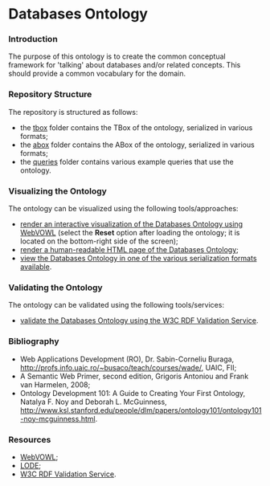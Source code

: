 # Databases Ontology

### Introduction
The purpose of this ontology is to create the common conceptual framework for 'talking' about databases and/or related concepts. This should provide a common vocabulary for the domain.

### Repository Structure
The repository is structured as follows:
* the [tbox](https://github.com/danielamariei/databases-ontology/blob/master/tbox/) folder contains the TBox of the ontology, serialized in various formats;
* the [abox](https://github.com/danielamariei/databases-ontology/blob/master/abox/) folder contains the ABox of the ontology, serialized in various formats;
* the [queries](https://github.com/danielamariei/databases-ontology/blob/master/queries/) folder contains various example queries that use the ontology.

### Visualizing the Ontology
The ontology can be visualized using the following tools/approaches:
* [render an interactive visualization of the Databases Ontology using WebVOWL](http://visualdataweb.de/webvowl/#iri=https://raw.githubusercontent.com/danielamariei/databases-ontology/master/tbox/databases-ontology.ttl)  (select the **Reset** option after loading the ontology; it is located on the bottom-right side of the screen);
* [render a human-readable HTML page of the Databases Ontology](http://www.essepuntato.it/lode/closure/reasoner/https://raw.githubusercontent.com/danielamariei/databases-ontology/master/tbox/databases-ontology.ttl);
* [view the Databases Ontology in one of the various serialization formats available](https://github.com/danielamariei/databases-ontology/blob/master/tbox/).

### Validating the Ontology
The ontology can be validated using the following tools/services:
* [validate the Databases Ontology using the W3C RDF Validation Service](https://www.w3.org/RDF/Validator/rdfval?URI=https%3A%2F%2Fraw.githubusercontent.com%2Fdanielamariei%2Fdatabases-ontology%2Fmaster%2Ftbox%2Fdatabases-ontology.rdf.xml&PARSE=Parse+URI%3A+&TRIPLES_AND_GRAPH=PRINT_BOTH&FORMAT=PNG_EMBED).

### Bibliography
* Web Applications Development (RO), Dr. Sabin-Corneliu Buraga, http://profs.info.uaic.ro/~busaco/teach/courses/wade/, UAIC, FII;
* A Semantic Web Primer, second edition, Grigoris Antoniou and Frank van Harmelen, 2008;
* Ontology Development 101: A Guide to Creating Your First Ontology, Natalya F. Noy  and Deborah L. McGuinness, http://www.ksl.stanford.edu/people/dlm/papers/ontology101/ontology101-noy-mcguinness.html.

### Resources
* [WebVOWL](http://vowl.visualdataweb.org/webvowl.html);
* [LODE](http://www.essepuntato.it/lode);
* [W3C RDF Validation Service](https://www.w3.org/RDF/Validator/).
